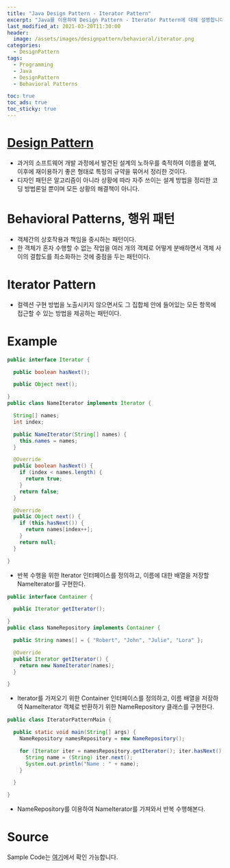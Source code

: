 ```yaml
---
title: "Java Design Pattern - Iterator Pattern"
excerpt: "Java를 이용하여 Design Pattern - Iterator Pattern에 대해 설명합니다."
last_modified_at: 2021-03-20T11:30:00
header:
  image: /assets/images/designpattern/behavioral/iterator.png
categories:
  - DesignPattern
tags:
  - Programming
  - Java
  - DesignPattern
  - Behavioral Patterns

toc: true
toc_ads: true
toc_sticky: true
---
```

# [Design Pattern](../designpattern)
- 과거의 소프트웨어 개발 과정에서 발견된 설계의 노하우를 축적하여 이름을 붙여, 이후에 재이용하기 좋은 형태로 특정의 규약을 묶어서 정리한 것이다.
- 디자인 패턴은 알고리즘이 아니라 상황에 따라 자주 쓰이는 설계 방법을 정리한 코딩 방법론일 뿐이며 모든 상황의 해결책이 아니다.

# Behavioral Patterns, 행위 패턴
- 객체간의 상호작용과 책임을 중시하는 패턴이다.
- 한 객체가 혼자 수행할 수 없는 작업을 여러 개의 객체로 어떻게 분배하면서 객체 사이의 결합도를 최소화하는 것에 중점을 두는 패턴이다.

# Iterator Pattern
- 컬렉션 구현 방법을 노출시키지 않으면서도 그 집합체 안에 들어있는 모든 항목에 접근할 수 있는 방법을 제공하는 패턴이다.

# Example
```java
public interface Iterator {

  public boolean hasNext();

  public Object next();

}
public class NameIterator implements Iterator {

  String[] names;
  int index;

  public NameIterator(String[] names) {
    this.names = names;
  }

  @Override
  public boolean hasNext() {
    if (index < names.length) {
      return true;
    }
    return false;
  }

  @Override
  public Object next() {
    if (this.hasNext()) {
      return names[index++];
    }
    return null;
  }

}
```

- 반복 수행을 위한 Iterator 인터페이스를 정의하고, 이름에 대한 배열을 저장할 NameIterator를 구현한다.

```java
public interface Container {

  public Iterator getIterator();

}
public class NameRepository implements Container {

  public String names[] = { "Robert", "John", "Julie", "Lora" };

  @Override
  public Iterator getIterator() {
    return new NameIterator(names);
  }

}
```


- Iterator를 가져오기 위한 Container 인터페이스를 정의하고, 이름 배열을 저장하여 NameIterator 객체로 반환하기 위한 NameRepository 클래스를 구현한다.

```java
public class IteratorPatternMain {

  public static void main(String[] args) {
    NameRepository namesRepository = new NameRepository();

    for (Iterator iter = namesRepository.getIterator(); iter.hasNext();) {
      String name = (String) iter.next();
      System.out.println("Name : " + name);
    }

  }

}
```

- NameRepository를 이용하여 NameIterator를 가져와서 반복 수행해본다.

# Source
Sample Code는 [여기](https://github.com/GracefulSoul/designpattern/tree/master/src/main/java/gracefulsoul/behavioral/iterator)에서 확인 가능합니다.